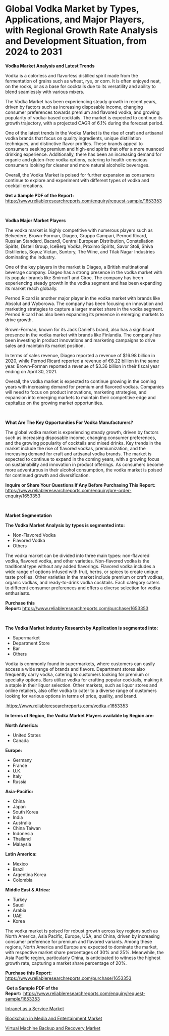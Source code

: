 <p><h1>Global Vodka Market by Types, Applications, and Major Players, with Regional Growth Rate Analysis and Development Situation, from 2024 to 2031</h1></p><p><strong>Vodka Market Analysis and Latest Trends</strong></p>
<p><p>Vodka is a colorless and flavorless distilled spirit made from the fermentation of grains such as wheat, rye, or corn. It is often enjoyed neat, on the rocks, or as a base for cocktails due to its versatility and ability to blend seamlessly with various mixers.</p><p>The Vodka Market has been experiencing steady growth in recent years, driven by factors such as increasing disposable income, changing consumer preferences towards premium and flavored vodka, and growing popularity of vodka-based cocktails. The market is expected to continue its growth trajectory, with a projected CAGR of 6.1% during the forecast period.</p><p>One of the latest trends in the Vodka Market is the rise of craft and artisanal vodka brands that focus on quality ingredients, unique distillation techniques, and distinctive flavor profiles. These brands appeal to consumers seeking premium and high-end spirits that offer a more nuanced drinking experience. Additionally, there has been an increasing demand for organic and gluten-free vodka options, catering to health-conscious consumers looking for cleaner and more natural alcoholic beverages.</p><p>Overall, the Vodka Market is poised for further expansion as consumers continue to explore and experiment with different types of vodka and cocktail creations.</p></p>
<p><strong>Get a Sample PDF of the Report:&nbsp;</strong> <a href="https://www.reliableresearchreports.com/enquiry/request-sample/1653353">https://www.reliableresearchreports.com/enquiry/request-sample/1653353</a></p>
<p>&nbsp;</p>
<p><strong>Vodka Major Market Players</strong></p>
<p><p>The vodka market is highly competitive with numerous players such as Belvedere, Brown-Forman, Diageo, Gruppo Campari, Pernod Ricard, Russian Standard, Bacardi, Central European Distribution, Constellation Spirits, Distell Group, IceBerg Vodka, Proximo Spirits, Savor Stoli, Shiva Distilleries, Soyuz Victan, Suntory, The Wine, and Tilak Nagar Industries dominating the industry.</p><p>One of the key players in the market is Diageo, a British multinational beverage company. Diageo has a strong presence in the vodka market with its popular brands like Smirnoff and Ciroc. The company has been experiencing steady growth in the vodka segment and has been expanding its market reach globally.</p><p>Pernod Ricard is another major player in the vodka market with brands like Absolut and Wyborowa. The company has been focusing on innovation and marketing strategies to capture a larger market share in the vodka segment. Pernod Ricard has also been expanding its presence in emerging markets to drive growth.</p><p>Brown-Forman, known for its Jack Daniel's brand, also has a significant presence in the vodka market with brands like Finlandia. The company has been investing in product innovations and marketing campaigns to drive sales and maintain its market position.</p><p>In terms of sales revenue, Diageo reported a revenue of $16.98 billion in 2020, while Pernod Ricard reported a revenue of €8.22 billion in the same year. Brown-Forman reported a revenue of $3.36 billion in their fiscal year ending on April 30, 2021.</p><p>Overall, the vodka market is expected to continue growing in the coming years with increasing demand for premium and flavored vodkas. Companies will need to focus on product innovations, marketing strategies, and expansion into emerging markets to maintain their competitive edge and capitalize on the growing market opportunities.</p></p>
<p>&nbsp;</p>
<p><strong>What Are The Key Opportunities For Vodka Manufacturers?</strong></p>
<p><p>The global vodka market is experiencing steady growth, driven by factors such as increasing disposable income, changing consumer preferences, and the growing popularity of cocktails and mixed drinks. Key trends in the market include the rise of flavored vodkas, premiumization, and the increasing demand for craft and artisanal vodka brands. The market is expected to continue to expand in the coming years, with a growing focus on sustainability and innovation in product offerings. As consumers become more adventurous in their alcohol consumption, the vodka market is poised for continued growth and diversification.</p></p>
<p><strong>Inquire or Share Your Questions If Any Before Purchasing This Report:</strong> <a href="https://www.reliableresearchreports.com/enquiry/pre-order-enquiry/1653353">https://www.reliableresearchreports.com/enquiry/pre-order-enquiry/1653353</a></p>
<p>&nbsp;</p>
<p><strong>Market Segmentation</strong></p>
<p><strong>The Vodka Market Analysis by types is segmented into:</strong></p>
<p><ul><li>Non-Flavored Vodka</li><li>Flavored Vodka</li><li>Others</li></ul></p>
<p><p>The vodka market can be divided into three main types: non-flavored vodka, flavored vodka, and other varieties. Non-flavored vodka is the traditional type without any added flavorings. Flavored vodka includes a wide range of options infused with fruit, herbs, or spices to create unique taste profiles. Other varieties in the market include premium or craft vodkas, organic vodkas, and ready-to-drink vodka cocktails. Each category caters to different consumer preferences and offers a diverse selection for vodka enthusiasts.</p></p>
<p><strong>Purchase this Report:&nbsp;</strong><a href="https://www.reliableresearchreports.com/purchase/1653353">https://www.reliableresearchreports.com/purchase/1653353</a></p>
<p>&nbsp;</p>
<p><strong>The Vodka Market Industry Research by Application is segmented into:</strong></p>
<p><ul><li>Supermarket</li><li>Department Store</li><li>Bar</li><li>Others</li></ul></p>
<p><p>Vodka is commonly found in supermarkets, where customers can easily access a wide range of brands and flavors. Department stores also frequently carry vodka, catering to customers looking for premium or specialty options. Bars utilize vodka for crafting popular cocktails, making it a staple in their liquor selection. Other markets, such as liquor stores and online retailers, also offer vodka to cater to a diverse range of customers looking for various options in terms of price, quality, and brand.</p></p>
<p><a href="https://www.reliableresearchreports.com/vodka-r1653353">&nbsp;https://www.reliableresearchreports.com/vodka-r1653353</a></p>
<p><strong>In terms of Region, the Vodka Market Players available by Region are:</strong></p>
<p>
    <p> <strong> North America: </strong>
        <ul>
            <li>United States</li>
            <li>Canada</li>
        </ul>
        </p> 
    <p> <strong> Europe: </strong>
        <ul>
            <li>Germany</li>
            <li>France</li>
            <li>U.K.</li>
            <li>Italy</li>
            <li>Russia</li>
        </ul>
        </p> 
    <p> <strong> Asia-Pacific: </strong>
        <ul>
            <li>China</li>
            <li>Japan</li>
            <li>South Korea</li>
            <li>India</li>
            <li>Australia</li>
            <li>China Taiwan</li>
            <li>Indonesia</li>
            <li>Thailand</li>
            <li>Malaysia</li>
        </ul>
        </p> 
    <p> <strong> Latin America: </strong>
        <ul>
            <li>Mexico</li>
            <li>Brazil</li>
            <li>Argentina Korea</li>
            <li>Colombia</li>
        </ul>
        </p> 
    <p> <strong> Middle East & Africa: </strong>
        <ul>
            <li>Turkey</li>
            <li>Saudi</li>
            <li>Arabia</li>
            <li>UAE</li>
            <li>Korea</li>
        </ul>
    </p>
    </p>
<p><p>The vodka market is poised for robust growth across key regions such as North America, Asia Pacific, Europe, USA, and China, driven by increasing consumer preference for premium and flavored variants. Among these regions, North America and Europe are expected to dominate the market, with respective market share percentages of 30% and 25%. Meanwhile, the Asia Pacific region, particularly China, is anticipated to witness the highest growth rate, capturing a market share percentage of 20%.</p></p>
<p><strong>Purchase this Report: </strong><a href="https://www.reliableresearchreports.com/purchase/1653353">https://www.reliableresearchreports.com/purchase/1653353</a></p>
<p>&nbsp;<strong>Get a Sample PDF of the Report:&nbsp;&nbsp;</strong><a href="https://www.reliableresearchreports.com/enquiry/request-sample/1653353">https://www.reliableresearchreports.com/enquiry/request-sample/1653353</a></p>
<p><strong></strong></p>
<p><p><a href="https://github.com/arionmp/Market-Research-Report-List-4/blob/main/intranet-as-a-service-market.md">Intranet as a Service Market</a></p><p><a href="https://github.com/SheilaBruen2023/Market-Research-Report-List-2/blob/main/blockchain-in-media-and-entertainment-market.md">Blockchain in Media and Entertainment Market</a></p><p><a href="https://github.com/markusgodoy/Market-Research-Report-List-4/blob/main/virtual-machine-backup-and-recovery-market.md">Virtual Machine Backup and Recovery Market</a></p></p>